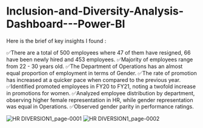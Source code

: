 # Inclusion-and-Diversity-Analysis-Dashboard---Power-BI

Here is the brief of key insights I found :

✅There are a total of 500 employees where 47 of them have resigned, 66 have been newly hired and 453 employees.
✅Majority of employees range from 22 - 30 years old.
✅The Department of Operations has an almost equal proportion of employment in terms of Gender.
✅The rate of promotion has increased at a quicker pace when compared to the previous year.
✅Identified promoted employees in FY20 to FY21, noting a twofold increase in promotions for women.
✅Analyzed employee distribution by department, observing higher female representation in HR, while gender representation was equal in Operations.
✅Observed gender parity in performance ratings.

![HR DIVERSION1_page-0001](https://github.com/sumitsanyas/Inclusion-and-Diversity-Analysis-Dashboard---Power-BI/assets/139922443/fef05033-8c72-40f0-adae-435a1fba6baf)
![HR DIVERSION1_page-0002](https://github.com/sumitsanyas/Inclusion-and-Diversity-Analysis-Dashboard---Power-BI/assets/139922443/d29632dd-5d4f-4b69-9e85-4ca2ee0f11e1)

